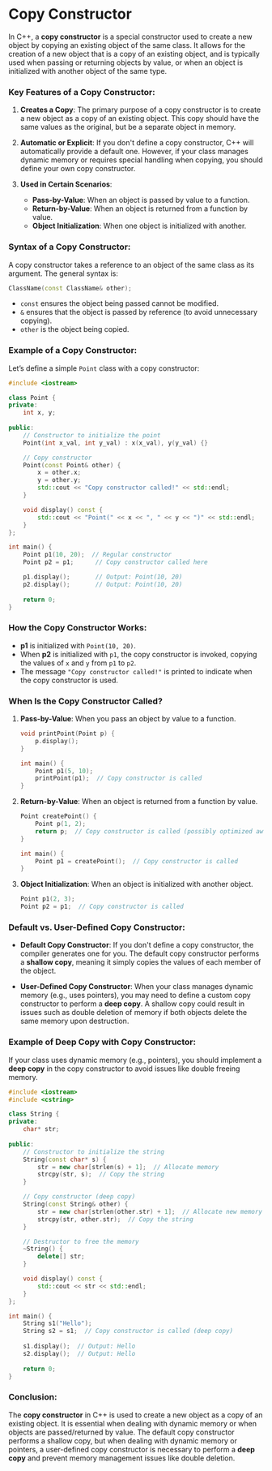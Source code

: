 # Copy Constructor

In C++, a **copy constructor** is a special constructor used to create a new object by copying an existing object of the same class. It allows for the creation of a new object that is a copy of an existing object, and is typically used when passing or returning objects by value, or when an object is initialized with another object of the same type.

### Key Features of a Copy Constructor:
1. **Creates a Copy**: The primary purpose of a copy constructor is to create a new object as a copy of an existing object. This copy should have the same values as the original, but be a separate object in memory.
   
2. **Automatic or Explicit**: If you don't define a copy constructor, C++ will automatically provide a default one. However, if your class manages dynamic memory or requires special handling when copying, you should define your own copy constructor.

3. **Used in Certain Scenarios**:
   - **Pass-by-Value**: When an object is passed by value to a function.
   - **Return-by-Value**: When an object is returned from a function by value.
   - **Object Initialization**: When one object is initialized with another.

### Syntax of a Copy Constructor:
A copy constructor takes a reference to an object of the same class as its argument. The general syntax is:

```cpp
ClassName(const ClassName& other);
```

- `const` ensures the object being passed cannot be modified.
- `&` ensures that the object is passed by reference (to avoid unnecessary copying).
- `other` is the object being copied.

### Example of a Copy Constructor:
Let’s define a simple `Point` class with a copy constructor:

```cpp
#include <iostream>

class Point {
private:
    int x, y;
    
public:
    // Constructor to initialize the point
    Point(int x_val, int y_val) : x(x_val), y(y_val) {}

    // Copy constructor
    Point(const Point& other) {
        x = other.x;
        y = other.y;
        std::cout << "Copy constructor called!" << std::endl;
    }

    void display() const {
        std::cout << "Point(" << x << ", " << y << ")" << std::endl;
    }
};

int main() {
    Point p1(10, 20);  // Regular constructor
    Point p2 = p1;      // Copy constructor called here

    p1.display();       // Output: Point(10, 20)
    p2.display();       // Output: Point(10, 20)
    
    return 0;
}
```

### How the Copy Constructor Works:
- **p1** is initialized with `Point(10, 20)`.
- When **p2** is initialized with `p1`, the copy constructor is invoked, copying the values of `x` and `y` from `p1` to `p2`.
- The message `"Copy constructor called!"` is printed to indicate when the copy constructor is used.

### When Is the Copy Constructor Called?
1. **Pass-by-Value**: When you pass an object by value to a function.
   ```cpp
   void printPoint(Point p) {
       p.display();
   }

   int main() {
       Point p1(5, 10);
       printPoint(p1);  // Copy constructor is called
   }
   ```

2. **Return-by-Value**: When an object is returned from a function by value.
   ```cpp
   Point createPoint() {
       Point p(1, 2);
       return p;  // Copy constructor is called (possibly optimized away by Return Value Optimization)
   }

   int main() {
       Point p1 = createPoint();  // Copy constructor is called
   }
   ```

3. **Object Initialization**: When an object is initialized with another object.
   ```cpp
   Point p1(2, 3);
   Point p2 = p1;  // Copy constructor is called
   ```

### Default vs. User-Defined Copy Constructor:
- **Default Copy Constructor**: If you don't define a copy constructor, the compiler generates one for you. The default copy constructor performs a **shallow copy**, meaning it simply copies the values of each member of the object.
  
- **User-Defined Copy Constructor**: When your class manages dynamic memory (e.g., uses pointers), you may need to define a custom copy constructor to perform a **deep copy**. A shallow copy could result in issues such as double deletion of memory if both objects delete the same memory upon destruction.

### Example of Deep Copy with Copy Constructor:
If your class uses dynamic memory (e.g., pointers), you should implement a **deep copy** in the copy constructor to avoid issues like double freeing memory.

```cpp
#include <iostream>
#include <cstring>

class String {
private:
    char* str;
    
public:
    // Constructor to initialize the string
    String(const char* s) {
        str = new char[strlen(s) + 1];  // Allocate memory
        strcpy(str, s);  // Copy the string
    }

    // Copy constructor (deep copy)
    String(const String& other) {
        str = new char[strlen(other.str) + 1];  // Allocate new memory
        strcpy(str, other.str);  // Copy the string
    }

    // Destructor to free the memory
    ~String() {
        delete[] str;
    }

    void display() const {
        std::cout << str << std::endl;
    }
};

int main() {
    String s1("Hello");
    String s2 = s1;  // Copy constructor is called (deep copy)
    
    s1.display();  // Output: Hello
    s2.display();  // Output: Hello
    
    return 0;
}
```

### Conclusion:
The **copy constructor** in C++ is used to create a new object as a copy of an existing object. It is essential when dealing with dynamic memory or when objects are passed/returned by value. The default copy constructor performs a shallow copy, but when dealing with dynamic memory or pointers, a user-defined copy constructor is necessary to perform a **deep copy** and prevent memory management issues like double deletion.